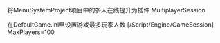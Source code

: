 将MenuSystemProject项目中的多人在线提升为插件 MultiplayerSession

在DefaultGame.ini里设置游戏最多玩家人数
[/Script/Engine/GameSession]
MaxPlayers=100